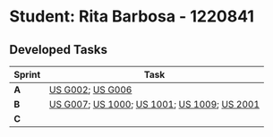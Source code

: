 # Student: Rita Barbosa - 1220841

## Developed Tasks

| Sprint | Task                                                                                                                                                                            |
|--------|---------------------------------------------------------------------------------------------------------------------------------------------------------------------------------|
| **A**  | [US G002](../us_g002/readme.md); [US G006](../us_g006/readme.md)                                                                                                                |
| **B**  | [US G007](../us_g007/readme.md); [US 1000](../SprintB/sb_us_1000/readme.md); [US 1001](../SprintB/sb_us_1001/readme.md); [US 1009](../SprintB/sb_us_1009/readme.md); [US 2001](../SprintB/sb_us_2001/readme.md) |
| **C**  |                                                                                                                                                                                 |
